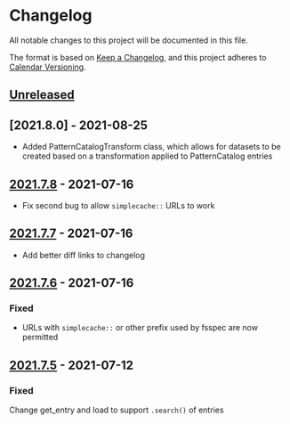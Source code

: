 # Changelog

All notable changes to this project will be documented in this file.

The format is based on [Keep a Changelog](https://keepachangelog.com/en/1.0.0/),
and this project adheres to [Calendar Versioning](https://calver.org/).

## [Unreleased]

## [2021.8.0] - 2021-08-25

- Added PatternCatalogTransform class, which allows for datasets to be created based on a transformation applied to PatternCatalog entries

## [2021.7.8] - 2021-07-16

- Fix second bug to allow `simplecache::` URLs to work

## [2021.7.7] - 2021-07-16

- Add better diff links to changelog

## [2021.7.6] - 2021-07-16

### Fixed

- URLs with `simplecache::` or other prefix used by fsspec are now permitted

## [2021.7.5] - 2021-07-12

### Fixed

Change get_entry and load to support `.search()` of entries

[Unreleased]: https://bitbucket.com/dtnse/intake-patterncatalog/branches/compare/2021.8.0..main
[2021.7.9]: https://bitbucket.com/dtnse/intake-patterncatalog/branches/compare/2021.8.0..2021.7.8#commits
[2021.7.8]: https://bitbucket.com/dtnse/intake-patterncatalog/branches/compare/2021.7.8..2021.7.7#commits
[2021.7.7]: https://bitbucket.com/dtnse/intake-patterncatalog/branches/compare/2021.7.7..2021.7.6#commits
[2021.7.6]: https://bitbucket.com/dtnse/intake-patterncatalog/branches/compare/2021.7.6..2021.7.5#commits
[2021.7.5]: https://bitbucket.com/dtnse/intake-patterncatalog/branches/compare/2021.7.5..2021.7.4#commits
